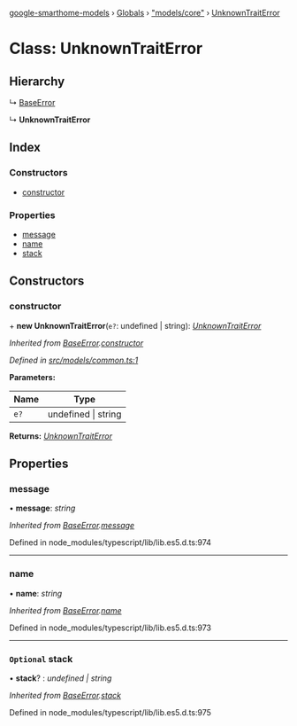[google-smarthome-models](../README.md) › [Globals](../globals.md) › ["models/core"](../modules/_models_core_.md) › [UnknownTraitError](_models_core_.unknowntraiterror.md)

# Class: UnknownTraitError

## Hierarchy

  ↳ [BaseError](_models_common_.baseerror.md)

  ↳ **UnknownTraitError**

## Index

### Constructors

* [constructor](_models_core_.unknowntraiterror.md#constructor)

### Properties

* [message](_models_core_.unknowntraiterror.md#message)
* [name](_models_core_.unknowntraiterror.md#name)
* [stack](_models_core_.unknowntraiterror.md#optional-stack)

## Constructors

###  constructor

\+ **new UnknownTraitError**(`e?`: undefined | string): *[UnknownTraitError](_models_core_.unknowntraiterror.md)*

*Inherited from [BaseError](_models_common_.baseerror.md).[constructor](_models_common_.baseerror.md#constructor)*

*Defined in [src/models/common.ts:1](https://github.com/galactic1969/google-smarthome-models/blob/633871f/src/models/common.ts#L1)*

**Parameters:**

Name | Type |
------ | ------ |
`e?` | undefined &#124; string |

**Returns:** *[UnknownTraitError](_models_core_.unknowntraiterror.md)*

## Properties

###  message

• **message**: *string*

*Inherited from [BaseError](_models_common_.baseerror.md).[message](_models_common_.baseerror.md#message)*

Defined in node_modules/typescript/lib/lib.es5.d.ts:974

___

###  name

• **name**: *string*

*Inherited from [BaseError](_models_common_.baseerror.md).[name](_models_common_.baseerror.md#name)*

Defined in node_modules/typescript/lib/lib.es5.d.ts:973

___

### `Optional` stack

• **stack**? : *undefined | string*

*Inherited from [BaseError](_models_common_.baseerror.md).[stack](_models_common_.baseerror.md#optional-stack)*

Defined in node_modules/typescript/lib/lib.es5.d.ts:975
